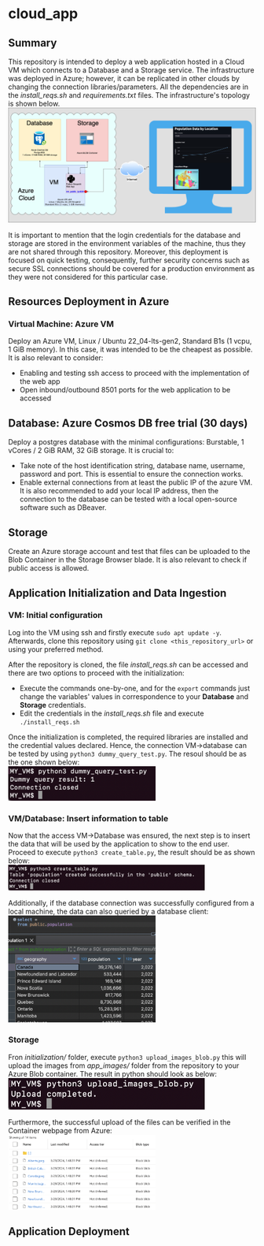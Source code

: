 # cloud_app

## Summary
This repository is intended to deploy a web application hosted in a Cloud VM which connects to a Database and a Storage service. The infrastructure was deployed in Azure; however, it can be replicated in other clouds by changing the connection libraries/parameters. All the dependencies are in the *install_reqs.sh* and *requirements.txt* files. The infrastructure's topology is shown below.
![alt text](image.png)


It is important to mention that the login credentials for the database and storage are stored in the environment variables of the machine, thus they are not shared through this repository. Moreover, this deployment is focused on quick testing, consequently, further security concerns such as secure SSL connections should be covered for a production environment as they were not considered for this particular case.

## Resources Deployment in Azure
### Virtual Machine: Azure VM
Deploy an Azure VM, Linux / Ubuntu 22_04-lts-gen2, Standard B1s (1 vcpu, 1 GiB memory). In this case, it was intended to be the cheapest as possible. It is also relevant to consider:
* Enabling and testing ssh access to proceed with the implementation of the web app
* Open inbound/outbound 8501 ports for the web application to be accessed

## Database: Azure Cosmos DB free trial (30 days)
Deploy a postgres database with the minimal configurations: Burstable, 1 vCores / 2 GiB RAM, 32 GiB storage. It is crucial to:
* Take note of the host identification string, database name, username, password and port. This is essential to ensure the connection works.
* Enable external connections from at least the public IP of the azure VM. It is also recommended to add your local IP address, then the connection to the database can be tested with a local open-source software such as DBeaver.

## Storage
Create an Azure storage account and test that files can be uploaded to the Blob Container in the Storage Browser blade. It is also relevant to check if public access is allowed.

## Application Initialization and Data Ingestion
### VM: Initial configuration
Log into the VM using ssh and firstly execute ```sudo apt update -y```. Afterwards, clone this repository using ```git clone <this_repository_url>``` or using your preferred method.

After the repository is cloned, the file *install_reqs.sh* can be accessed and there are two options to proceed with the initialization:
* Execute the commands one-by-one, and for the ```export``` commands just change the variables' values in correspondence to your **Database** and **Storage** credentials.
* Edit the credentials in the *install_reqs.sh* file and execute ```./install_reqs.sh```

Once the initialization is completed, the required libraries are installed and the credential values declared. Hence, the connection VM->database can be tested by using ```python3 dummy_query_test.py```. The resoul should be as the one shown below: <br/>
<img src="image-1.png" alt="alt text" width="300">

### VM/Database: Insert information to table
Now that the access VM->Database was ensured, the next step is to insert the data that will be used by the application to show to the end user. Proceed to execute ```python3 create_table.py```, the result should be as shown below:<br/>
<img src="image-2.png" alt="alt text" width="400">

Additionally, if the database connection was successfully configured from a local machine, the data can also queried by a database client:<br/>
<img src="image-3.png" alt="alt text" width="300">

### Storage
Fron *initialization/* folder, execute ```python3 upload_images_blob.py``` this will upload the images from *app_images/* folder from the repository to your Azure Blob container. The result in python should look as below: <br/>
<img src="image-4.png" alt="alt text" width="400">

Furthermore, the successful upload of the files can be verified in the Container webpage from Azure:<br/>
<img src="image-5.png" alt="alt text" width="300">

## Application Deployment
